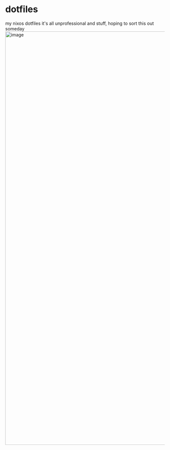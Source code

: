 # dotfiles
my nixos dotfiles
it's all unprofessional and stuff, hoping to sort this out someday
<img width="736" height="1307" alt="image" src="https://github.com/user-attachments/assets/965f6f79-12ea-46b5-aa66-bc82bd18fa1f" />
